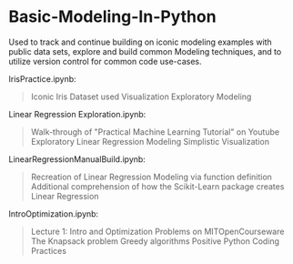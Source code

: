 # Basic-Modeling-In-Python
Used to track and continue building on iconic modeling examples with public data sets,
explore and build common Modeling techniques, 
and to utilize version control for common code use-cases.

IrisPractice.ipynb:
  > Iconic Iris Dataset used
  > Visualization
  > Exploratory Modeling
  
Linear Regression Exploration.ipynb:
  > Walk-through of "Practical Machine Learning Tutorial" on Youtube
  > Exploratory Linear Regression Modeling
  > Simplistic Visualization
  
LinearRegressionManualBuild.ipynb:
  > Recreation of Linear Regression Modeling via function definition
  > Additional comprehension of how the Scikit-Learn package creates Linear Regression

IntroOptimization.ipynb:
  > Lecture 1: Intro and Optimization Problems on MITOpenCourseware
  > The Knapsack problem
  > Greedy algorithms
  > Positive Python Coding Practices
